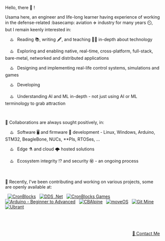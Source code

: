 Hello, there 👋 !

Usama here, an engineer and life-long learner having experience of working in the defense-related :basecamp: aviation ✈️ industry for many years ⏲️, but I remain keenly interested in:

&nbsp; &nbsp; ♨️ &nbsp; Reading 📚, writing 🖋️, and teaching 👨‍🏫 in-depth about technology

&nbsp; &nbsp; ♨️ &nbsp; Exploring and enabling native, real-time, cross-platform, full-stack, bare-metal, networked and distributed applications

&nbsp; &nbsp; ♨️ &nbsp; Designing and implementing real-life control systems, simulations and games

&nbsp; &nbsp; ♨️ &nbsp; Developing 

&nbsp; &nbsp; ♨️ &nbsp; Understanding AI and ML in-depth - not just using AI or ML terminology to grab attraction


&nbsp;

💞️ Collaborations are always sought positively, in:

&nbsp; &nbsp; ♨️ &nbsp; Software 🖥️ and firmware 🚀 development - Linux, Windows, Arduino, STM32, BeagleBone, NUCs, \*\*PIs, RTOSes, ...

&nbsp; &nbsp; ♨️ &nbsp; Edge ⚗️ and cloud 🌩️ hosted solutions

&nbsp; &nbsp; ♨️ &nbsp; Ecosystem integrity ⁉️ and security ㊙️ - an ongoing process


&nbsp;

🌱 Recently, I've been contributing and working on various projects, some are openly available at:


<p align="left">
  
&nbsp; <a href="https://github.com/cronblocks"><img src="https://avatars.githubusercontent.com/u/86520771?s=32&v=4" alt="CronBlocks" /></a>
&nbsp; <a href="https://github.com/dds-dotnet"><img src="https://avatars.githubusercontent.com/u/125957062?s=32&v=4" alt="DDS .Net" /></a>
&nbsp; <a href="https://github.com/cronblocks-games"><img src="https://avatars.githubusercontent.com/u/148332804?s=32&v=4" alt="CronBlocks Games" /></a>
&nbsp; <a href="https://github.com/arduino-ba"><img src="https://avatars.githubusercontent.com/u/121078777?s=32&v=4" alt="Arduino - Beginner to Advanced" /></a>
&nbsp; <a href="https://github.com/CBAlpine"><img src="https://avatars.githubusercontent.com/u/160391788?s=32&v=4" alt="CBAlpine" /></a>
&nbsp; <a href="https://github.com/move-os"><img src="https://avatars.githubusercontent.com/u/116582302?s=32&v=4" alt="moveOS" /></a>
&nbsp; <a href="https://github.com/git-mine"><img src="https://avatars.githubusercontent.com/u/125908595?s=32&v=4" alt="Git Mine" /></a>
&nbsp; <a href="https://github.com/ubrant"><img src="https://avatars.githubusercontent.com/u/87671848?s=32&v=4" alt="Ubrant" /></a>

</p>


&nbsp;

# 
<p align="right"><a href="https://www.linkedin.com/in/usa-m">&#128231; Contact Me</a></p>
